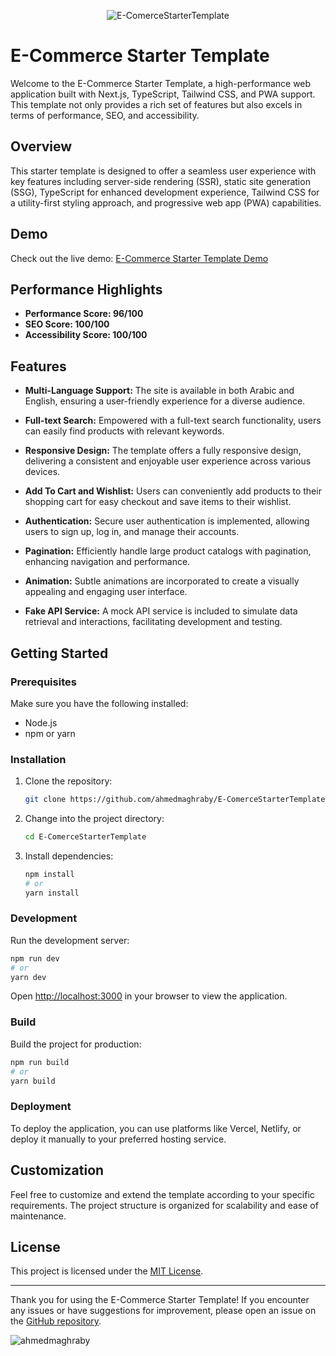 <p align="center">
  <img src="https://i.ibb.co/f4rkyt4/all-devices-black-1.png" alt="E-ComerceStarterTemplate"/>
</p>


# E-Commerce Starter Template

Welcome to the E-Commerce Starter Template, a high-performance web application built with Next.js, TypeScript, Tailwind CSS, and PWA support. This template not only provides a rich set of features but also excels in terms of performance, SEO, and accessibility.

## Overview

This starter template is designed to offer a seamless user experience with key features including server-side rendering (SSR), static site generation (SSG), TypeScript for enhanced development experience, Tailwind CSS for a utility-first styling approach, and progressive web app (PWA) capabilities.

## Demo

Check out the live demo: [E-Commerce Starter Template Demo](https://we-book-task.vercel.app)

## Performance Highlights

- **Performance Score: 96/100**
- **SEO Score: 100/100**
- **Accessibility Score: 100/100**

## Features

- **Multi-Language Support:** The site is available in both Arabic and English, ensuring a user-friendly experience for a diverse audience.

- **Full-text Search:** Empowered with a full-text search functionality, users can easily find products with relevant keywords.

- **Responsive Design:** The template offers a fully responsive design, delivering a consistent and enjoyable user experience across various devices.

- **Add To Cart and Wishlist:** Users can conveniently add products to their shopping cart for easy checkout and save items to their wishlist.

- **Authentication:** Secure user authentication is implemented, allowing users to sign up, log in, and manage their accounts.

- **Pagination:** Efficiently handle large product catalogs with pagination, enhancing navigation and performance.

- **Animation:** Subtle animations are incorporated to create a visually appealing and engaging user interface.

- **Fake API Service:** A mock API service is included to simulate data retrieval and interactions, facilitating development and testing.

## Getting Started

### Prerequisites

Make sure you have the following installed:

- Node.js
- npm or yarn

### Installation

1. Clone the repository:

   ```bash
   git clone https://github.com/ahmedmaghraby/E-ComerceStarterTemplate.git
   ```

2. Change into the project directory:

   ```bash
   cd E-ComerceStarterTemplate
   ```

3. Install dependencies:

   ```bash
   npm install
   # or
   yarn install
   ```

### Development

Run the development server:

```bash
npm run dev
# or
yarn dev
```

Open [http://localhost:3000](http://localhost:3000) in your browser to view the application.

### Build

Build the project for production:

```bash
npm run build
# or
yarn build
```

### Deployment

To deploy the application, you can use platforms like Vercel, Netlify, or deploy it manually to your preferred hosting service.

## Customization

Feel free to customize and extend the template according to your specific requirements. The project structure is organized for scalability and ease of maintenance.

## License

This project is licensed under the [MIT License](LICENSE).

---

Thank you for using the E-Commerce Starter Template! If you encounter any issues or have suggestions for improvement, please open an issue on the [GitHub repository](https://github.com/ahmedmaghraby/E-ComerceStarterTemplate).

<p align="left"> <img src="https://komarev.com/ghpvc/?username=E-ComerceStarterTemplate&label=Profile%20views&color=0e75b6&style=flat" alt="ahmedmaghraby" /> </p>
